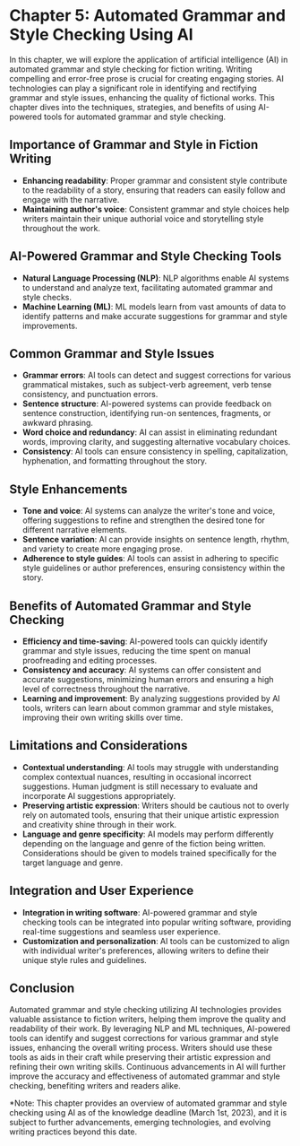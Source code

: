 Chapter 5: Automated Grammar and Style Checking Using AI
========================================================

In this chapter, we will explore the application of artificial intelligence (AI) in automated grammar and style checking for fiction writing. Writing compelling and error-free prose is crucial for creating engaging stories. AI technologies can play a significant role in identifying and rectifying grammar and style issues, enhancing the quality of fictional works. This chapter dives into the techniques, strategies, and benefits of using AI-powered tools for automated grammar and style checking.

Importance of Grammar and Style in Fiction Writing
--------------------------------------------------

* **Enhancing readability**: Proper grammar and consistent style contribute to the readability of a story, ensuring that readers can easily follow and engage with the narrative.
* **Maintaining author's voice**: Consistent grammar and style choices help writers maintain their unique authorial voice and storytelling style throughout the work.

AI-Powered Grammar and Style Checking Tools
-------------------------------------------

* **Natural Language Processing (NLP)**: NLP algorithms enable AI systems to understand and analyze text, facilitating automated grammar and style checks.
* **Machine Learning (ML)**: ML models learn from vast amounts of data to identify patterns and make accurate suggestions for grammar and style improvements.

Common Grammar and Style Issues
-------------------------------

* **Grammar errors**: AI tools can detect and suggest corrections for various grammatical mistakes, such as subject-verb agreement, verb tense consistency, and punctuation errors.
* **Sentence structure**: AI-powered systems can provide feedback on sentence construction, identifying run-on sentences, fragments, or awkward phrasing.
* **Word choice and redundancy**: AI can assist in eliminating redundant words, improving clarity, and suggesting alternative vocabulary choices.
* **Consistency**: AI tools can ensure consistency in spelling, capitalization, hyphenation, and formatting throughout the story.

Style Enhancements
------------------

* **Tone and voice**: AI systems can analyze the writer's tone and voice, offering suggestions to refine and strengthen the desired tone for different narrative elements.
* **Sentence variation**: AI can provide insights on sentence length, rhythm, and variety to create more engaging prose.
* **Adherence to style guides**: AI tools can assist in adhering to specific style guidelines or author preferences, ensuring consistency within the story.

Benefits of Automated Grammar and Style Checking
------------------------------------------------

* **Efficiency and time-saving**: AI-powered tools can quickly identify grammar and style issues, reducing the time spent on manual proofreading and editing processes.
* **Consistency and accuracy**: AI systems can offer consistent and accurate suggestions, minimizing human errors and ensuring a high level of correctness throughout the narrative.
* **Learning and improvement**: By analyzing suggestions provided by AI tools, writers can learn about common grammar and style mistakes, improving their own writing skills over time.

Limitations and Considerations
------------------------------

* **Contextual understanding**: AI tools may struggle with understanding complex contextual nuances, resulting in occasional incorrect suggestions. Human judgment is still necessary to evaluate and incorporate AI suggestions appropriately.
* **Preserving artistic expression**: Writers should be cautious not to overly rely on automated tools, ensuring that their unique artistic expression and creativity shine through in their work.
* **Language and genre specificity**: AI models may perform differently depending on the language and genre of the fiction being written. Considerations should be given to models trained specifically for the target language and genre.

Integration and User Experience
-------------------------------

* **Integration in writing software**: AI-powered grammar and style checking tools can be integrated into popular writing software, providing real-time suggestions and seamless user experience.
* **Customization and personalization**: AI tools can be customized to align with individual writer's preferences, allowing writers to define their unique style rules and guidelines.

Conclusion
----------

Automated grammar and style checking utilizing AI technologies provides valuable assistance to fiction writers, helping them improve the quality and readability of their work. By leveraging NLP and ML techniques, AI-powered tools can identify and suggest corrections for various grammar and style issues, enhancing the overall writing process. Writers should use these tools as aids in their craft while preserving their artistic expression and refining their own writing skills. Continuous advancements in AI will further improve the accuracy and effectiveness of automated grammar and style checking, benefiting writers and readers alike.

\*Note: This chapter provides an overview of automated grammar and style checking using AI as of the knowledge deadline (March 1st, 2023), and it is subject to further advancements, emerging technologies, and evolving writing practices beyond this date.
